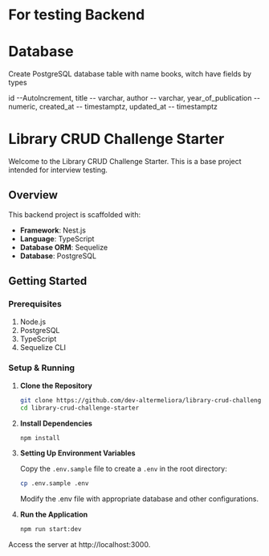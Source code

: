 # For testing Backend

# Database
 Create PostgreSQL database table with name books, witch have fields by types

 id --AutoIncrement,
 title -- varchar,
 author -- varchar,
 year_of_publication -- numeric,
 created_at -- timestamptz,
 updated_at -- timestamptz

# Library CRUD Challenge Starter

Welcome to the Library CRUD Challenge Starter. This is a base project intended for interview testing.

## Overview

This backend project is scaffolded with:

- **Framework**: Nest.js
- **Language**: TypeScript
- **Database ORM**: Sequelize
- **Database**: PostgreSQL

## Getting Started

### Prerequisites

1. Node.js
2. PostgreSQL
3. TypeScript
4. Sequelize CLI

### Setup & Running

1. **Clone the Repository**

    ```bash
    git clone https://github.com/dev-altermeliora/library-crud-challenge-starter.git
    cd library-crud-challenge-starter
    ```

2. **Install Dependencies**

    ```bash
    npm install
    ```

3. **Setting Up Environment Variables**

   Copy the `.env.sample` file to create a `.env` in the root directory:

   ```bash
   cp .env.sample .env
    ```

   Modify the .env file with appropriate database and other configurations.


4. **Run the Application**

   ```bash
   npm run start:dev
    ```

Access the server at http://localhost:3000.


